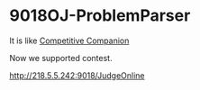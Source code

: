 # 9018OJ-ProblemParser

It is like [Competitive Companion](../../jmerle/competitive-companion)

Now we supported contest.

<http://218.5.5.242:9018/JudgeOnline>

